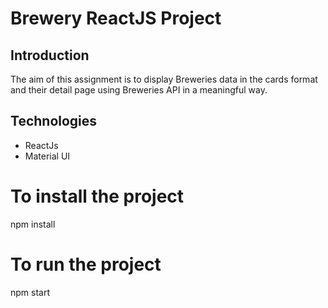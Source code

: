 # Brewery ReactJS Project
## Introduction
The aim of this assignment is to display Breweries data in the cards format and their detail page using Breweries API in a meaningful way.  

## Technologies
- ReactJs
- Material UI

# To install the project
npm install

# To run the project
npm start




